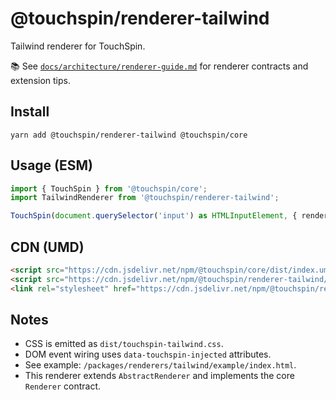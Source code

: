 @touchspin/renderer-tailwind
===========================

Tailwind renderer for TouchSpin.

📚 See [`docs/architecture/renderer-guide.md`](../../../docs/architecture/renderer-guide.md) for renderer contracts and extension tips.

## Install

```
yarn add @touchspin/renderer-tailwind @touchspin/core
```

## Usage (ESM)

```ts
import { TouchSpin } from '@touchspin/core';
import TailwindRenderer from '@touchspin/renderer-tailwind';

TouchSpin(document.querySelector('input') as HTMLInputElement, { renderer: TailwindRenderer });
```

## CDN (UMD)

```html
<script src="https://cdn.jsdelivr.net/npm/@touchspin/core/dist/index.umd.js"></script>
<script src="https://cdn.jsdelivr.net/npm/@touchspin/renderer-tailwind/dist/index.umd.js"></script>
<link rel="stylesheet" href="https://cdn.jsdelivr.net/npm/@touchspin/renderer-tailwind/dist/touchspin-tailwind.css" />
```

## Notes
- CSS is emitted as `dist/touchspin-tailwind.css`.
- DOM event wiring uses `data-touchspin-injected` attributes.
- See example: `/packages/renderers/tailwind/example/index.html`.
 - This renderer extends `AbstractRenderer` and implements the core `Renderer` contract.
